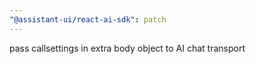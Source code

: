 ```yaml
---
"@assistant-ui/react-ai-sdk": patch
---
```


pass callsettings in extra body object to AI chat transport
